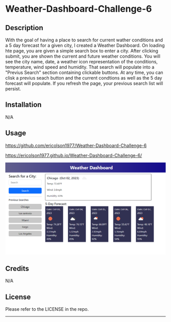 # Weather-Dashboard-Challenge-6

## Description

With the goal of having a place to search for current wather conditions and a 5 day forecast for a given city, I created a Weather Dashboard. On loading hte page, you are given a simple search box to enter a city. After clicking submit, you are shown the current and future weather conditions. You will see the city name, date, a weather icon representation of the conditions, temperature, wind speed and humidity. That search will populate into a "Previus Search" section containing clickable buttons. At any time, you can clisk a previus seach button and the current condtions as well as the 5 day forecast will populate.  If you refresh the page, your previous search list will persist.

## Installation

N/A

## Usage

https://github.com/ericolson1977/Weather-Dashboard-Challenge-6

https://ericolson1977.github.io/Weather-Dashboard-Challenge-6/

![Alt text](assets/images/ericolson1977.github.io_Weather-Dashboard-Challenge-6_.png)

## Credits

N/A

## License

Please refer to the LICENSE in the repo.

---
